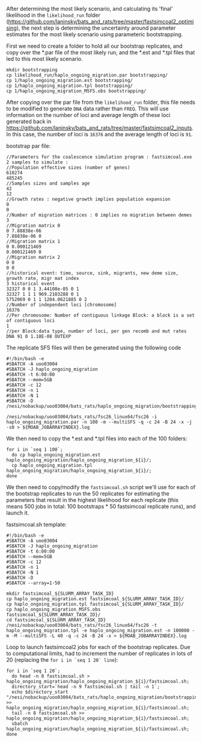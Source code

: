 After determining the most likely scenario, and calculating its 'final' likelihood in the `likelihood_run` folder (https://github.com/laninsky/bats_and_rats/tree/master/fastsimcoal2_optimising), the next step is determining the uncertainty around parameter estimates for the most likely scenario using parameteric bootstrapping.

First we need to create a folder to hold all our bootstrap replicates, and copy over the \*.par file of the most likely run, and the \*.est and \*.tpl files that led to this most likely scenario.
```
mkdir bootstrapping
cp likelihood_run/haplo_ongoing_migration.par bootstrapping/
cp 1/haplo_ongoing_migration.est bootstrapping/
cp 1/haplo_ongoing_migration.tpl bootstrapping/
cp 1/haplo_ongoing_migration_MSFS.obs bootstrapping/
```

After copying over the par file from the `likelihood_run` folder, this file needs to be modified to generate `DNA` data rather than `FREQ`. This will use information on the number of loci and average length of these loci generated back in https://github.com/laninsky/bats_and_rats/tree/master/fastsimcoal2_inputs. In this case, the number of loci is `16376` and the average length of loci is `91`.  

bootstrap par file:
```
//Parameters for the coalescence simulation program : fastsimcoal.exe
2 samples to simulate :
//Population effective sizes (number of genes)
610274
485245
//Samples sizes and samples age
42
12
//Growth rates : negative growth implies population expansion
0
0
//Number of migration matrices : 0 implies no migration between demes
3
//Migration matrix 0
0 7.88838e-06
7.88838e-06 0
//Migration matrix 1
0 0.000121469
0.000121469 0
//Migration matrix 2
0 0
0 0
//historical event: time, source, sink, migrants, new deme size, growth rate, migr mat index
3 historical event
32327 0 0 1 3.44108e-05 0 1
32327 1 1 1 969.2103288 0 1
5752069 0 1 1 1204.0621885 0 2
//Number of independent loci [chromosome]
16376
//Per chromosome: Number of contiguous linkage Block: a block is a set of contiguous loci
1
//per Block:data type, number of loci, per gen recomb and mut rates
DNA 91 0 1.18E-08 OUTEXP
```
The replicate SFS files will then be generated using the following code
```
#!/bin/bash -e
#SBATCH -A uoo03004
#SBATCH -J haplo_ongoing_migration
#SBATCH -t 6:00:00
#SBATCH --mem=5GB
#SBATCH -c 12
#SBATCH -n 1
#SBATCH -N 1
#SBATCH -D /nesi/nobackup/uoo03004/bats_rats/haplo_ongoing_migration/bootstrapping

/nesi/nobackup/uoo03004/bats_rats/fsc26_linux64/fsc26 -i haplo_ongoing_migration.par -n 100 -m --multiSFS -q -c 24 -B 24 -x -j -s0 > ${MOAB_JOBARRAYINDEX}.log
```
We then need to copy the \*.est and \*.tpl files into each of the 100 folders:  
```
for i in `seq 1 100`;
  do cp haplo_ongoing_migration.est haplo_ongoing_migration/haplo_ongoing_migration_${i}/;
  cp haplo_ongoing_migration.tpl haplo_ongoing_migration/haplo_ongoing_migration_${i}/;
done
```
We then need to copy/modify the `fastsimcoal.sh` script we'll use for each of the bootstrap replicates to run the 50 replicates for estimating the parameters that result in the highest likelihood for each replicate (this means 500 jobs in total: 100 bootstraps * 50 fastsimcoal replicate runs), and launch it.  

fastsimcoal.sh template:
```
#!/bin/bash -e
#SBATCH -A uoo03004
#SBATCH -J haplo_ongoing_migration
#SBATCH -t 6:00:00
#SBATCH --mem=5GB
#SBATCH -c 12
#SBATCH -n 1
#SBATCH -N 1
#SBATCH -D 
#SBATCH --array=1-50

mkdir fastsimcoal_${SLURM_ARRAY_TASK_ID}
cp haplo_ongoing_migration.est fastsimcoal_${SLURM_ARRAY_TASK_ID}/
cp haplo_ongoing_migration.tpl fastsimcoal_${SLURM_ARRAY_TASK_ID}/
cp haplo_ongoing_migration_MSFS.obs fastsimcoal_${SLURM_ARRAY_TASK_ID}/
cd fastsimcoal_${SLURM_ARRAY_TASK_ID}
/nesi/nobackup/uoo03004/bats_rats/fsc26_linux64/fsc26 -t haplo_ongoing_migration.tpl -e haplo_ongoing_migration.est -n 100000 -m -M --multiSFS -L 40 -q -c 24 -B 24 -x > ${MOAB_JOBARRAYINDEX}.log
```
Loop to launch fastsimcoal2 jobs for each of the bootstrap replicates. Due to computational limits, had to increment the number of replicates in lots of 20 (replacing the ```for i in `seq 1 20` line```): 
```
for i in `seq 1 20`;
  do head -n 8 fastsimcoal.sh > haplo_ongoing_migration/haplo_ongoing_migration_${i}/fastsimcoal.sh;
  directory_start=`head -n 9 fastsimcoal.sh | tail -n 1`;
  echo $directory_start "/nesi/nobackup/uoo03004/bats_rats/haplo_ongoing_migration/bootstrapping/haplo_ongoing_migration/haplo_ongoing_migration_${i}/" >> haplo_ongoing_migration/haplo_ongoing_migration_${i}/fastsimcoal.sh;
  tail -n 8 fastsimcoal.sh >> haplo_ongoing_migration/haplo_ongoing_migration_${i}/fastsimcoal.sh;
  sbatch haplo_ongoing_migration/haplo_ongoing_migration_${i}/fastsimcoal.sh;
done
```

